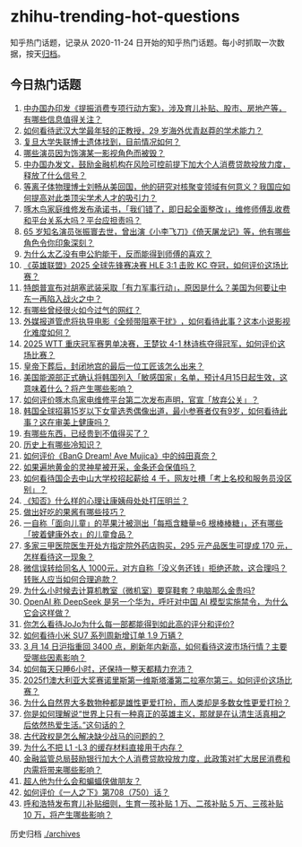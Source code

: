 # zhihu-trending-hot-questions

知乎热门话题，记录从 2020-11-24
日开始的知乎热门话题。每小时抓取一次数据，按天[归档](./archives)。

## 今日热门话题

<!-- BEGIN -->
<!-- 最后更新时间 Mon Mar 17 2025 04:00:29 GMT+0800 (China Standard Time) -->

1. [中办国办印发《提振消费专项行动方案》，涉及育儿补贴、股市、房地产等，有哪些信息值得关注？](https://www.zhihu.com/question/15115890229)
1. [如何看待武汉大学最年轻的正教授，29 岁海外优青赵莽的学术能力？](https://www.zhihu.com/question/15011034019)
1. [复旦大学失联博士遗体找到，目前情况如何？](https://www.zhihu.com/question/15079534458)
1. [哪些演员因为饰演某一影视角色而被毁？](https://www.zhihu.com/question/20375147)
1. [中办国办发文，鼓励金融机构在风险可控前提下加大个人消费贷款投放力度，释放了什么信号？](https://www.zhihu.com/question/15117381097)
1. [等离子体物理博士刘畅从美回国，他的研究对核聚变领域有何意义？我国应如何提高对此类顶尖学术人才的吸引力？](https://www.zhihu.com/question/14654194393)
1. [啄木鸟家庭维修发布承诺书，「我们错了，即日起全面整改」，维修师傅乱收费和平台关系大吗？平台应担责吗？](https://www.zhihu.com/question/15105940220)
1. [65 岁知名演员张振寰去世，曾出演《小李飞刀》《倚天屠龙记》等，他有哪些角色令你印象深刻？](https://www.zhihu.com/question/15026225487)
1. [为什么太乙没有申公豹能干，反而能得到师傅的喜欢？](https://www.zhihu.com/question/14817810518)
1. [《英雄联盟》2025 全球先锋赛决赛 HLE 3:1 击败 KC 夺冠，如何评价这场比赛？](https://www.zhihu.com/question/15103523717)
1. [特朗普宣布对胡塞武装采取「有力军事行动」，原因是什么？美国为何要让中东一再陷入战火之中？](https://www.zhihu.com/question/15082889294)
1. [有哪些曾经很火如今过气的网红？](https://www.zhihu.com/question/370158529)
1. [外媒报道管虎将执导电影《全频带阻塞干扰》​，如何看待此事？这本小说影视化难度如何？](https://www.zhihu.com/question/15135403612)
1. [2025 WTT 重庆冠军赛男单决赛，王楚钦 4-1 林诗栋夺得冠军，如何评价这场比赛？](https://www.zhihu.com/question/15123594204)
1. [皇帝下葬后，封闭地宫的最后一位工匠该怎么出来？](https://www.zhihu.com/question/496751013)
1. [美国能源部正式确认将韩国列入「敏感国家」名单，预计4月15日起生效，这意味着什么？将产生哪些影响？](https://www.zhihu.com/question/15022371549)
1. [如何评价啄木鸟家电维修平台第二次发布声明，官宣「放弃公关」？](https://www.zhihu.com/question/15070734794)
1. [韩国全球招募15岁以下女童选秀偶像出道，最小参赛者仅有9岁，如何看待此事？这在审美上健康吗？](https://www.zhihu.com/question/14867950967)
1. [有哪些东西，已经贵到不值得买了？](https://www.zhihu.com/question/661483110)
1. [历史上有哪些冷知识？](https://www.zhihu.com/question/11697604671)
1. [如何评价《BanG Dream! Ave Mujica》中的纯田真奈？](https://www.zhihu.com/question/14965242285)
1. [如果遍地黄金的灵神星被开采，金条还会保值吗？](https://www.zhihu.com/question/628385620)
1. [如何看待国企去中山大学校招起薪给 4 千，网友吐槽「考上名校和服务员没区别」？](https://www.zhihu.com/question/15016668683)
1. [《知否》什么样的心理让康姨母处处打压明兰？](https://www.zhihu.com/question/14817685307)
1. [做出好吃的果酱有哪些技巧？](https://www.zhihu.com/question/22467865)
1. [一自称「面向儿童」的苹果汁被测出「每瓶含糖量≈6 根棒棒糖」，还有哪些「披着健康外衣」的儿童食品？](https://www.zhihu.com/question/14964731230)
1. [多家三甲医院医生开处方指定院外药店购买，295 元产品医生可提成 170 元，怎样看待这一现象？](https://www.zhihu.com/question/14977731899)
1. [微信误转给同名人 1000元，对方自称「没义务还钱」拒绝还款，这合理吗？转账人应当如何合理追款？](https://www.zhihu.com/question/14738632563)
1. [为什么小时候去计算机教室（微机室）要穿鞋套？电脑那么金贵吗?](https://www.zhihu.com/question/630668022)
1. [OpenAI 称 DeepSeek 是另一个华为，呼吁对中国 AI 模型实施禁令，为什么它会这样做？](https://www.zhihu.com/question/15027898144)
1. [你怎么看待JoJo为什么每一部都能得到如此高的评分和评价?](https://www.zhihu.com/question/314954552)
1. [如何看待小米 SU7 系列周新增订单 1.9 万辆？](https://www.zhihu.com/question/14645062362)
1. [3 月 14 日沪指重回 3400 点，刷新年内新高，如何看待这波市场行情？主要受哪些因素影响？](https://www.zhihu.com/question/14909971882)
1. [如何每天只睡6小时，还保持一整天都精力充沛？](https://www.zhihu.com/question/379478413)
1. [2025f1澳大利亚大奖赛诺里斯第一维斯塔潘第二拉塞尔第三。如何评价这场比赛？](https://www.zhihu.com/question/15097841128)
1. [为什么自然界大多数物种都是雄性更爱打扮，而人类却是多数女性更爱打扮？](https://www.zhihu.com/question/11479549849)
1. [你是如何理解说“世界上只有一种真正的英雄主义，那就是在认清生活真相之后依然热爱生活。”​这句话的？](https://www.zhihu.com/question/444692833)
1. [古代政权是怎么解决缺少战马的问题的？](https://www.zhihu.com/question/8857917219)
1. [为什么不把 L1 -L3 的缓存材料直接用于内存？](https://www.zhihu.com/question/11694867759)
1. [金融监管总局鼓励银行加大个人消费贷款投放力度，此政策对扩大居民消费和内需将带来哪些影响？](https://www.zhihu.com/question/14931407972)
1. [超人他为什么会和蝙蝠侠做朋友？](https://www.zhihu.com/question/4869409763)
1. [如何评价《一人之下》第708（750）话？](https://www.zhihu.com/question/14897070018)
1. [呼和浩特发布育儿补贴细则，生育一孩补贴 1 万、二孩补贴 5 万、三孩补贴 10 万，将产生哪些影响？](https://www.zhihu.com/question/14862100827)

<!-- END -->

历史归档 [./archives](./archives)
